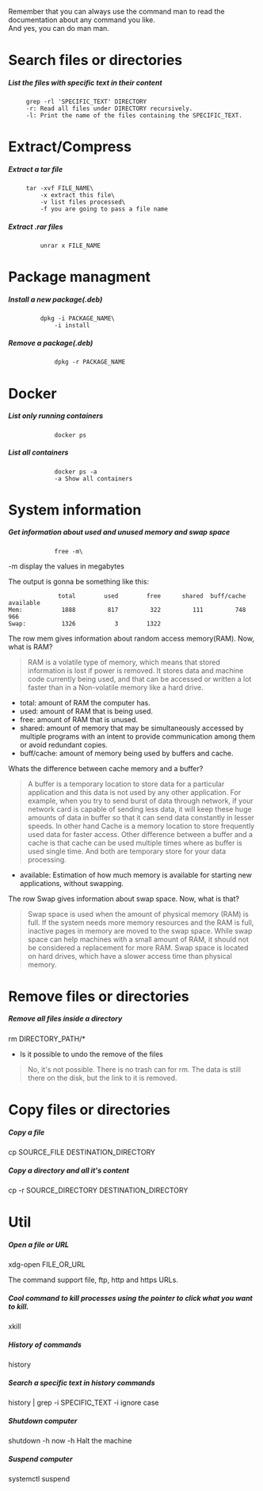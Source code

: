 Remember that you can always use the command man to read the documentation about any command you like.\
		 And yes, you can do man man. 

# Search files or directories

##### List the files with specific text in their content 
		 grep -rl 'SPECIFIC_TEXT' DIRECTORY
		 -r: Read all files under DIRECTORY recursively.
		 -l: Print the name of the files containing the SPECIFIC_TEXT.

# Extract/Compress 

##### Extract a tar file
		 tar -xvf FILE_NAME\
			 -x extract this file\
			 -v list files processed\
			 -f you are going to pass a file name

##### Extract .rar files
			 unrar x FILE_NAME

# Package managment

##### Install a new package(.deb)
			 dpkg -i PACKAGE_NAME\
				 -i install

##### Remove a package(.deb)
				 dpkg -r PACKAGE_NAME

# Docker

##### List only running containers
				 docker ps

##### List all containers
				 docker ps -a
				 -a Show all containers

# System information

##### Get information about used and unused memory and swap space
				 free -m\
-m display the values in megabytes

The output is gonna be something like this:

                  total        used        free      shared  buff/cache   available
    Mem:           1888         817         322         111         748         966
    Swap:          1326           3        1322

The row mem gives information about random access memory(RAM). Now, what is RAM?
> RAM is a volatile type of memory, which means that stored information is lost if power is removed. It stores data and machine code currently being used, and that can be accessed or written a lot faster than in a Non-volatile memory like a hard drive.

 - total: amount of RAM the computer has.
 - used: amount of RAM that is being used.
 - free: amount of RAM that is unused.
 - shared: amount of memory that may be simultaneously accessed by multiple programs with an intent to provide communication among them or avoid redundant copies.
 - buff/cache:  amount of memory being used by buffers and cache.

Whats the difference between cache memory and a buffer?
> A buffer is a temporary location to store data for a particular application and this data is not used by any other application. For example, when you try to send burst of data through network, if your network card is capable of sending less data, it will keep these huge amounts of data in buffer so that it can send data constantly in lesser speeds. In other hand Cache is a memory location to store frequently used data for faster access. Other difference between a buffer and a cache is that cache can be used multiple times where as buffer is used single time. And both are temporary store for your data processing.

 - available: Estimation of how much memory is available for starting new applications, without swapping.

The row Swap gives information about swap space. Now, what is that?
> Swap space is used when the amount of physical memory (RAM) is full. If the system needs more memory resources and the RAM is full, inactive pages in memory are moved to the swap space. While swap space can help machines with a small amount of RAM, it should not be considered a replacement for more RAM. Swap space is located on hard drives, which have a slower access time than physical memory.

# Remove files or directories

##### Remove all files inside a directory
rm DIRECTORY_PATH/* 

 - Is it possible to undo the remove of the files 
> No, it's not possible. There is no trash can for rm. The data is still there on the disk, but the link to it is removed. 

# Copy files or directories

##### Copy a file
cp SOURCE_FILE DESTINATION_DIRECTORY 

##### Copy a directory and all it's content
cp -r SOURCE_DIRECTORY DESTINATION_DIRECTORY

# Util

##### Open a file or URL 
xdg-open FILE_OR_URL

The command support file, ftp, http and https URLs.

##### Cool command to kill processes using the pointer to click what you want to kill.
xkill

##### History of commands
history

##### Search a specific text in history commands
history | grep -i SPECIFIC_TEXT
-i ignore case

##### Shutdown computer
shutdown -h now
-h Halt the machine 

##### Suspend computer
systemctl suspend

